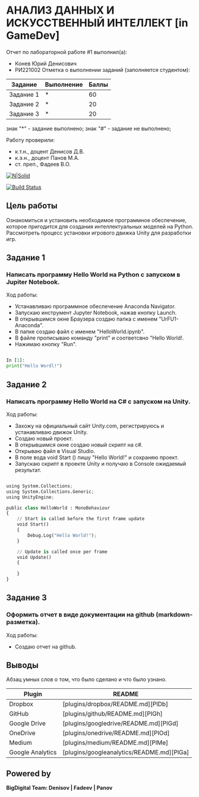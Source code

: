 # АНАЛИЗ ДАННЫХ И ИСКУССТВЕННЫЙ ИНТЕЛЛЕКТ [in GameDev]
Отчет по лабораторной работе #1 выполнил(а):
- Конев Юрий Денисович
- РИ221002
Отметка о выполнении заданий (заполняется студентом):

| Задание | Выполнение | Баллы |
| ------ | ------ | ------ |
| Задание 1 | * | 60 |
| Задание 2 | * | 20 |
| Задание 3 | * | 20 |

знак "*" - задание выполнено; знак "#" - задание не выполнено;

Работу проверили:
- к.т.н., доцент Денисов Д.В.
- к.э.н., доцент Панов М.А.
- ст. преп., Фадеев В.О.

[![N|Solid](https://cldup.com/dTxpPi9lDf.thumb.png)](https://nodesource.com/products/nsolid)

[![Build Status](https://travis-ci.org/joemccann/dillinger.svg?branch=master)](https://travis-ci.org/joemccann/dillinger)

## Цель работы
Ознакомиться и установить необходимое программное обеспечение, которое пригодится для создания интеллектуальных моделей на Python. Рассмотреть процесс установки игрового движка Unity для разработки игр.

## Задание 1
### Написать программу Hello World на Python с запуском в Jupiter Notebook.
Ход работы:
- Устанавливаю программное обеспечение Anaconda Navigator.
- Запускаю инструмент Jupyter Notebook, нажав кнопку Launch.
- В открывшимся окне Браузера создаю папка с именем "UrFU1-Anaconda".
- В папке создаю файл с именем "HelloWorld.ipynb".
- В файле прописываю команду "print" и соответсвно "Hello World!.
- Нажимаю кнопку "Run".
  
```py

In [1]:
print("Hello Wordl!")

```

## Задание 2
### Написать программу Hello World на C# с запуском на Unity.
Ход работы:
- Захожу на официальный сайт Unity.com, регистрируюсь и устанавливаю движок Unity.
- Создаю новый проект.
- В открывшимся окне создаю новый скрипт на c#.
- Открываю файл в Visual Studio.
- В поле вода void Start () пишу "Hello World!" и сохраняю проект.
- Запускаю скрипт в проекте Unity и получаю в Console ожидаемый результат.


```py

using System.Collections;
using System.Collections.Generic;
using UnityEngine;

public class HelloWorld : MonoBehaviour
{
    // Start is called before the first frame update
    void Start()
    {
        Debug.Log("Hello World!");
    }

    // Update is called once per frame
    void Update()
    {
        
    }
}

```

## Задание 3
### Оформить отчет в виде документации на github (markdown-разметка).
Ход работы:
- Создаю отчет на github.

## Выводы

Абзац умных слов о том, что было сделано и что было узнано.

| Plugin | README |
| ------ | ------ |
| Dropbox | [plugins/dropbox/README.md][PlDb] |
| GitHub | [plugins/github/README.md][PlGh] |
| Google Drive | [plugins/googledrive/README.md][PlGd] |
| OneDrive | [plugins/onedrive/README.md][PlOd] |
| Medium | [plugins/medium/README.md][PlMe] |
| Google Analytics | [plugins/googleanalytics/README.md][PlGa] |

## Powered by

**BigDigital Team: Denisov | Fadeev | Panov**
